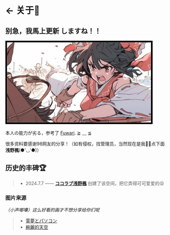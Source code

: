 # ← 关于🤗

## 别急，我馬上更新 しますね！！

![速い馬 加鞭](about.jpg)

<style>
    img[alt="速い馬 加鞭"]{
        width:450px;
        border: 5px solid black;
        margin: auto;
    }
</style>

本人の能力が劣る，参考了 [Fuwari](https://github.com/saicaca/fuwari). ≧ ﹏ ≦

很多资料要感谢98网友的分享！（如有侵权，找管理员，当然现在是我🙋‍♀️点下面**浅野楓**(●'◡'●)）

## 历史的丰碑🏆

> - 2024.7.7 —— **[ココラブ浅野楓](../posts/mingxie/)** 创建了该空间，把它弄得可可爱爱的😝
>

### 图片来源

*（小声嘟囔）这么好看的画才不想分享给你们呢*

> - [霊夢とパソコン](https://www.pixiv.net/artworks/112075918)
> - [絢麗的天空](https://cdn2.zzzmh.cn/wallpaper/origin/c5366469b00940f5b8077c20c2c2d089.jpg?response-content-disposition=attachment&auth_key=1722787200-96fdda953be3283a1167f7ef127b6e4ed6401fed-0-d3058a2ec75e1706ed0b17197026289b)